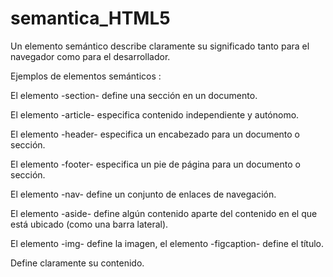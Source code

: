 # semantica_HTML5
Un elemento semántico describe claramente su significado tanto para el navegador como para el desarrollador. 

Ejemplos de elementos semánticos : 

El elemento -section- define una sección en un documento.
  
El elemento -article- especifica contenido independiente y autónomo.
  
El elemento -header- especifica un encabezado para un documento o sección.
	
El elemento -footer- especifica un pie de página para un documento o sección.
	
El elemento -nav- define un conjunto de enlaces de navegación.
	
El elemento -aside- define algún contenido aparte del contenido en el que está ubicado (como una barra lateral).
	
El elemento -img- define la imagen, el elemento -figcaption- define el título.
	
Define claramente su contenido.
